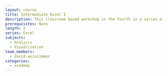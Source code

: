 ```yaml
---
layout: course
title: Intermediate Excel I
description: This classroom based workshop is the fourth in a series of workshops on Excel offered by the Data Academy. It provides the Data Academy’s most advanced level of Excel training.
prerequisites: None
length: 2
series: Excel
subjects:
  - Analysis
  - Visualization
team_members:
  - david-weinzimmer
categories:
  - academy
---
```

